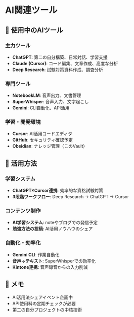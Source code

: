 # AI関連ツール

## 🤖 使用中のAIツール

### 主力ツール
- **ChatGPT**: 第二の自分構築、日常対話、学習支援
- **Claude (Cursor)**: コード編集、文章作成、高度な分析
- **Deep Research**: 試験対策資料作成、調査分析

### 専門ツール  
- **NotebookLM**: 音声出力、文書管理
- **SuperWhisper**: 音声入力、文字起こし
- **Gemini**: CLI自動化、API活用

### 学習・開発環境
- **Cursor**: AI活用コードエディタ
- **GitHub**: セキュリティ確認予定
- **Obsidian**: ナレッジ管理（このVault）

## 🎯 活用方法

### 学習システム
- **ChatGPT×Cursor連携**: 効率的な資格試験対策
- **3段階ワークフロー**: Deep Research → ChatGPT → Cursor

### コンテンツ制作
- **AI学習システム**: noteやブログでの発信予定
- **勉強方法の投稿**: AI活用ノウハウのシェア

### 自動化・効率化
- **Gemini CLI**: 作業自動化
- **音声→テキスト**: SuperWhisperでの効率化
- **Kintone連携**: 音声録音からの入力削減

## 📝 メモ
- AI活用法シェアイベント企画中
- API使用料の定期チェックが必要
- 第二の自分プロジェクトの中核技術 